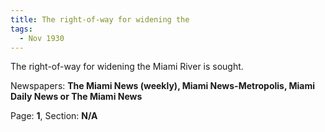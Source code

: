 ```yaml
---  
title: The right-of-way for widening the  
tags:  
  - Nov 1930  
---  
```

  
The right-of-way for widening the Miami River is sought.  
  
Newspapers: **The Miami News (weekly), Miami News-Metropolis, Miami Daily News or The Miami News**  
  
Page: **1**, Section: **N/A** 
